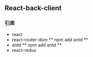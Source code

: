 React-back-client
-----------------

### 引库

  - react
  - react-router-dom **  npm add antd **
  - antd  ** npm add antd **
  - react-redux 

